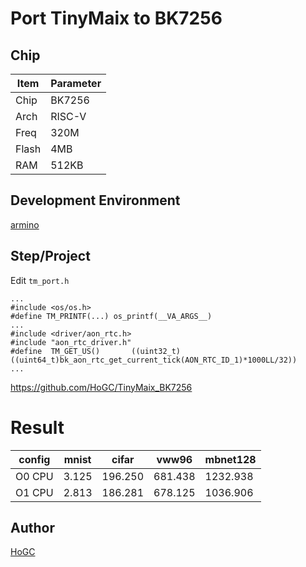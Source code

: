 # Port TinyMaix to BK7256

## Chip

| Item         | Parameter      |
| ------------ | -------------- |
| Chip         | BK7256         |
| Arch         | RISC-V         |
| Freq         | 320M           |
| Flash        | 4MB            |
| RAM          | 512KB          |

## Development Environment

[armino]([armino](https://github.com/bekencorp/armino))

## Step/Project

Edit  `tm_port.h`
```
...
#include <os/os.h>
#define TM_PRINTF(...) os_printf(__VA_ARGS__)
...
#include <driver/aon_rtc.h>
#include "aon_rtc_driver.h"
#define  TM_GET_US()       ((uint32_t)((uint64_t)bk_aon_rtc_get_current_tick(AON_RTC_ID_1)*1000LL/32))
...
```

https://github.com/HoGC/TinyMaix_BK7256

# Result

| config | mnist | cifar | vww96  | mbnet128 |
| ------ | ----- | ----- | ------ | -------- | 
| O0 CPU | 3.125  | 196.250 | 681.438 | 1232.938   |
| O1 CPU | 2.813  | 186.281 | 678.125 | 1036.906 |

## Author

[HoGC](https://github.com/HoGC)  
